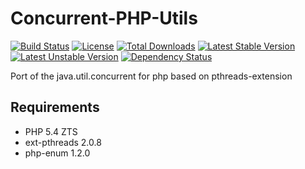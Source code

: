 Concurrent-PHP-Utils
=========================

[![Build Status](https://travis-ci.org/prolic/Concurrent-PHP-Utils.png)](https://travis-ci.org/prolic/Concurrent-PHP-Utils)
[![License](https://poser.pugx.org/prolic/concurrent-php-utils/license.png)](https://packagist.org/packages/prolic/concurrent-php-utils)
[![Total Downloads](https://poser.pugx.org/prolic/concurrent-php-utils/downloads.png)](https://packagist.org/packages/prolic/concurrent-php-utils)
[![Latest Stable Version](https://poser.pugx.org/prolic/concurrent-php-utils/v/stable.png)](https://packagist.org/packages/prolic/concurrent-php-utils)
[![Latest Unstable Version](https://poser.pugx.org/prolic/concurrent-php-utils/v/unstable.png)](https://packagist.org/packages/prolic/concurrent-php-utils)
[![Dependency Status](https://www.versioneye.com/php/prolic:concurrent-php-utils/dev-master/badge.png)](https://www.versioneye.com/php/prolic:concurrent-php-utils)

Port of the java.util.concurrent for php based on pthreads-extension


Requirements
------------

- PHP 5.4 ZTS
- ext-pthreads 2.0.8
- php-enum 1.2.0
